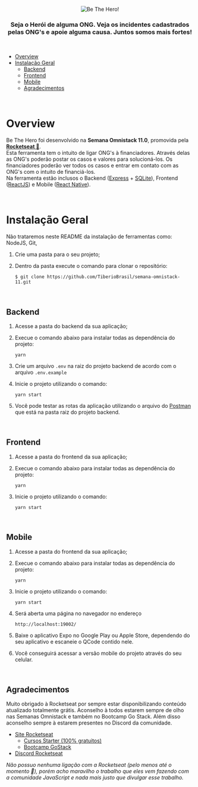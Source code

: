 <div align="center">
  <p align="center">
    <img src="https://svgshare.com/i/JYW.svg" alt="Be The Hero!" />
  </p>

  <h3>
    Seja o Herói de alguma ONG. Veja os incidentes cadastrados pelas ONG's e apoie alguma causa. Juntos somos mais fortes!
  </h3>
</div>

<br />

- [Overview](#overview)
- [Instalação Geral](#instala%c3%a7%c3%a3o-geral)
  - [Backend](#backend)
  - [Frontend](#frontend)
  - [Mobile](#mobile)
  - [Agradecimentos](#agradecimentos)

<br />

# Overview

Be The Hero foi desenvolvido na **Semana Omnistack 11.0**, promovida pela **[Rocketseat 🚀](http://www.rocketseat.com.br)**.
<br />
Esta ferramenta tem o intuito de ligar ONG's à financiadores. Através delas as ONG's poderão postar os casos e valores para solucioná-los. Os financiadores poderão ver todos os casos e entrar em contato com as ONG's com o intuito de financiá-los.
<br />
Na ferramenta estão inclusos o Backend ([Express](https://github.com/expressjs/express) + [SQLite](https://github.com/sqlite/sqlite)), Frontend ([ReactJS](https://github.com/facebook/react)) e Mobile ([React Native](https://github.com/facebook/react-native)).

<br />

# Instalação Geral

Não trataremos neste README da instalação de ferramentas como: NodeJS, Git, 

1. Crie uma pasta para o seu projeto;
2. Dentro da pasta execute o comando para clonar o repositório:
   
    `$ git clone https://github.com/TiberioBrasil/semana-omnistack-11.git`

<br />

## Backend

1. Acesse a pasta do backend da sua aplicação;
2. Execue o comando abaixo para instalar todas as dependência do projeto:

    `yarn`
   
3. Crie um arquivo `.env` na raiz do projeto backend de acordo com o arquivo `.env.example`
4. Inicie o projeto utilizando o comando:

    `yarn start`

5. Você pode testar as rotas da aplicação utilizando o arquivo do [Postman](https://www.postman.com/) que está na pasta raiz do projeto backend.

<br />

## Frontend

1. Acesse a pasta do frontend da sua aplicação;
2. Execue o comando abaixo para instalar todas as dependência do projeto:

    `yarn`

3. Inicie o projeto utilizando o comando:

    `yarn start`

<br />

## Mobile

1. Acesse a pasta do frontend da sua aplicação;
2. Execue o comando abaixo para instalar todas as dependência do projeto:

    `yarn`

3. Inicie o projeto utilizando o comando:

    `yarn start`

4. Será aberta uma página no navegador no endereço
   
    `http://localhost:19002/`

5. Baixe o aplicativo Expo no Google Play ou Apple Store, dependendo do seu aplicativo e escaneie o QCode contido nele.
6. Você conseguirá acessar a versão mobile do projeto através do seu celular.

<br />

## Agradecimentos

 Muito obrigado à Rocketseat por sempre estar disponibilizando conteúdo atualizado totalmente grátis. Aconselho à todos estarem sempre de olho nas Semanas Omnistack e também no Bootcamp Go Stack. Além disso aconselho sempre à estarem presentes no Discord da comunidade.

- [Site Rocketseat](https://rocketseat.com.br/)
  - [Cursos Starter (100% gratuitos)](https://rocketseat.com.br/starter)
  - [Bootcamp GoStack](https://rocketseat.com.br/gostack)
- [Discord Rocketseat](https://discordapp.com/invite/gCRAFhc)

*Não possuo nenhuma ligação com a Rocketseat (pelo menos até o momento 🚀), porém acho maravilho o trabalho que eles vem fazendo com a comunidade JavaScript e nada mais justo que divulgar esse trabalho.*
